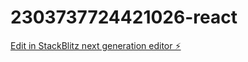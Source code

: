 # 2303737724421026-react

[Edit in StackBlitz next generation editor ⚡️](https://stackblitz.com/~/github.com/saithanyan/2303737724421026-react)